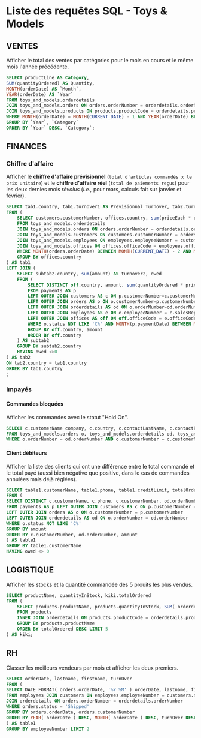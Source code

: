 # Liste des requêtes SQL - Toys & Models

## VENTES 
Afficher le total des ventes par catégories pour le mois en cours et le même mois l'année précédente. 
```SQL
SELECT productLine AS Category, 
SUM(quantityOrdered) AS Quantity, 
MONTH(orderDate) AS `Month`, 
YEAR(orderDate) AS `Year` 
FROM toys_and_models.orderdetails 
JOIN toys_and_models.orders ON orders.orderNumber = orderdetails.orderNumber 
JOIN toys_and_models.products ON products.productCode = orderdetails.productCode
WHERE MONTH(orderDate) = MONTH(CURRENT_DATE) - 1 AND YEAR(orderDate) BETWEEN YEAR(CURRENT_DATE) - 1 AND YEAR(CURRENT_DATE) 
GROUP BY `Year`, `Category`
ORDER BY `Year` DESC, `Category`;
```
## FINANCES
### Chiffre d'affaire
Afficher le **chiffre d'affaire prévisionnel** (`total d'articles commandés x le prix unitaire`) 
et le **chiffre d'affaire réel** (`total de paiements reçus`) pour les deux dernies mois *révolus* 
(*i.e.,*  pour mars, calculs fait sur janvier et février).
```SQL
SELECT tab1.country, tab1.turnover1 AS Previsionnal_Turnover, tab2.turnover2 AS Real_Turnover
FROM (
	SELECT customers.customerNumber, offices.country, sum(priceEach * quantityOrdered) AS turnover1
	FROM toys_and_models.orderdetails 
	JOIN toys_and_models.orders ON orders.orderNumber = orderdetails.orderNumber 
	JOIN toys_and_models.customers ON customers.customerNumber = orders.customerNumber 
	JOIN toys_and_models.employees ON employees.employeeNumber = customers.salesRepEmployeeNumber 
	JOIN toys_and_models.offices ON offices.officeCode = employees.officeCode 
	WHERE MONTH(orders.orderDate) BETWEEN MONTH(CURRENT_DATE) - 2 AND MONTH(CURRENT_DATE) - 1 
	GROUP BY offices.country
) AS tab1
LEFT JOIN (
	SELECT subtab2.country, sum(amount) AS turnover2, owed
	FROM (
		SELECT DISTINCT off.country, amount, sum(quantityOrdered * priceEach) - sum(amount) AS owed
		FROM payments AS p
		LEFT OUTER JOIN customers AS c ON p.customerNumber=c.customerNumber
		LEFT OUTER JOIN orders AS o ON o.customerNumber=p.customerNumber
		LEFT OUTER JOIN orderdetails AS od ON o.orderNumber=od.orderNumber
		LEFT OUTER JOIN employees AS e ON e.employeeNumber = c.salesRepEmployeeNumber 
		LEFT OUTER JOIN offices AS off ON off.officeCode = e.officeCode
		WHERE o.status NOT LIKE 'C%' AND MONTH(p.paymentDate) BETWEEN MONTH(CURRENT_DATE) - 2 AND MONTH(CURRENT_DATE) - 1 
		GROUP BY off.country, amount
		ORDER BY off.country
	) AS subtab2
	GROUP BY subtab2.country
	HAVING owed <>0
) AS tab2 
ON tab2.country = tab1.country
ORDER BY tab1.country
;
```

### Impayés
#### Commandes bloquées
Afficher les commandes avec le statut "Hold On". 
```SQL
SELECT c.customerName company, c.country, c.contactLastName, c.contactFirstName contact, c.phone, SUM( od.priceEach * od.quantityOrdered ) owed, o.comments problem, c.creditLimit, o.orderDate, o.orderNumber 
FROM toys_and_models.orders o, toys_and_models.orderdetails od, toys_and_models.customers c 
WHERE o.orderNumber = od.orderNumber AND o.customerNumber = c.customerNumber AND o.status = 'On Hold'
```
#### Client débiteurs
Afficher la liste des clients qui ont une différence entre le total commandé et le total payé (aussi bien négative que positive, dans le cas
de commandes annulées mais déjà réglées). 
```SQL
SELECT table1.customerName, table1.phone, table1.creditLimit, totalOrdered, SUM( amount ) totalPayed, totalOrdered - SUM( amount ) owed 
FROM ( 
SELECT DISTINCT c.customerName, c.phone, c.customerNumber, od.orderNumber, SUM( PriceEach * quantityOrdered ) totalOrdered, amount, c.creditLimit 
FROM payments AS p LEFT OUTER JOIN customers AS c ON p.customerNumber = c.customerNumber 
LEFT OUTER JOIN orders AS o ON o.customerNumber = p.customerNumber 
LEFT OUTER JOIN orderdetails AS od ON o.orderNumber = od.orderNumber 
WHERE o.status NOT LIKE 'C%' 
GROUP BY amount 
ORDER BY c.customerNumber, od.orderNumber, amount 
) AS table1 
GROUP BY table1.customerName 
HAVING owed <> 0
```

## LOGISTIQUE
Afficher les stocks et la quantité commandée des 5 prouits les plus vendus. 
```SQL
SELECT productName, quantityInStock, kiki.totalOrdered
FROM ( 
	SELECT products.productName, products.quantityInStock, SUM( orderdetails.quantityOrdered ) AS totalOrdered 
	FROM products 
    INNER JOIN orderdetails ON products.productCode = orderdetails.productCode 
	GROUP BY products.productName 
	ORDER BY totalOrdered DESC LIMIT 5 
) AS kiki;
```
## RH 
Classer les meilleurs vendeurs par mois et afficher les deux premiers. 
```SQL
SELECT orderDate, lastname, firstname, turnOver 
FROM ( 
SELECT DATE_FORMAT( orders.orderDate, '%Y %M' ) orderDate, lastname, firstname, orders.customerNumber, employeeNumber, SUM( priceEach * quantityOrdered ) turnOver 
FROM employees JOIN customers ON employees.employeeNumber = customers.salesRepEmployeeNumber JOIN orders ON customers.customerNumber = orders.customerNumber 
JOIN orderdetails ON orders.orderNumber = orderdetails.orderNumber 
WHERE orders.status = 'Shipped' 
GROUP BY orders.orderDate, orders.customerNumber 
ORDER BY YEAR( orderDate ) DESC, MONTH( orderDate ) DESC, turnOver DESC 
) AS table1 
GROUP BY employeeNumber LIMIT 2
```
